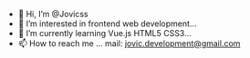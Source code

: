 - 👋 Hi, I’m @Jovicss
- 👀 I’m interested in frontend web development...  
- 🌱 I’m currently learning Vue.js HTML5 CSS3...
- 📫 How to reach me ... mail: jovic.development@gmail.com


<!---
Jovicss/Jovicss is a ✨ special ✨ repository because its `README.md` (this file) appears on your GitHub profile.
You can click the Preview link to take a look at your changes.
--->
